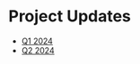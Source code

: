 # Project Updates

- [Q1 2024](https://docs.google.com/presentation/d/1teDDAY41zRU9ubbuQw1LMc_W3vf4eNJX8zoUGn7lNSA/edit?usp=sharing)
- [Q2 2024](./2024-q2.md)
